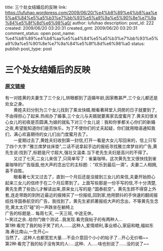 title: 三个处女结婚后的反映
link: https://lufuhao.wordpress.com/2009/06/20/%e4%b8%89%e4%b8%aa%e5%a4%84%e5%a5%b3%e7%bb%93%e5%a9%9a%e5%90%8e%e7%9a%84%e5%8f%8d%e6%98%a0/
author: lufuhao
description: 
post_id: 222
created: 2009/06/20 03:20:31
created_gmt: 2009/06/20 03:20:31
comment_status: open
post_name: %e4%b8%89%e4%b8%aa%e5%a4%84%e5%a5%b3%e7%bb%93%e5%a9%9a%e5%90%8e%e7%9a%84%e5%8f%8d%e6%98%a0
status: publish
post_type: post

# 三个处女结婚后的反映

### [原文链接](http://bbs.virology.com.cn/thread-1854-1-1.html)

有一对姓黄的夫妻生了三个女儿,转眼都到了适婚年龄,因家教甚严,三个女儿都还是处女之身。   
　　黄姓夫妇分别为三个女儿找到了乘龙快婿,眼看著拜堂入洞房的日子就要到了,不由得担心了起来.热闹办了婚事,三个女儿与夫婿就要离家去度蜜月了.黄夫妇很关心女儿的初夜是否圆满,为娘的就私下对三个女儿说：我和你爹都关心你们的新婚之夜,希望能知道你们是否快乐，为了不使你们的丈夫起疑，你们就用暗语通知我们，满心欢喜期待的女儿们出门度蜜月去了。   
　　一星期过去了,黄姓夫妇收到第一封信,打开一看是大女儿写回来的，信上只写了四个大字:"雅兰席梦丝床垫",二话不说拿起手边的报纸寻找雅兰席梦丝的广告,黄先生说:找到了,标题是尺寸超大,强壮又温柔.当下老先生夫妇是高兴的不得了。   
　　又过了七天,二女儿来信了,只简单写了：雀巢咖啡。这次黄先生又很快找到雀巢咖啡的广告版面,他大声的念出它的主标题:：“欢乐到最后一滴”。夫妻二人相拥,喜不自胜。   
　　眼看著七天又过去了，直到一个月后还是没接到三女儿的来信,夫妻开始担心起来三女儿的信终于在二个月后寄到了。上面写些那是一份手写的信,不十分清楚,黄先生费了些劲儿才解读出来,原来女儿写的是:"国泰航空"。黄先生顾不得穿上外套,连走带跑的到附近最近的报摊买了一份报纸,回到家,他用颤抖的手快速的翻阅报纸找寻国泰航空的广告，我找到了，黄先生紧抓著报纸大声的念出，不等黄先生念完,黄太太已"碰"的一声跌坐在躺椅上  
广告的标题是... 每周七天, 一天三班, 中途无休。   
!~笑过之余..给你门做个测试...我发现.看完我帖子的有两种人...   
第1种:看完了我的帖子笑了的人.......这种人,爱情顺利,事业顺心,家庭和睦,福如东海.寿比南山,一生开心~   
当然了。.这种人也都宽宏大量....不会介意回个小小的帖子了...开心无价嘛~~   
第2种:看完了我的帖子没有笑的人:....这种、人.....啥也别说了......没的说了~~
